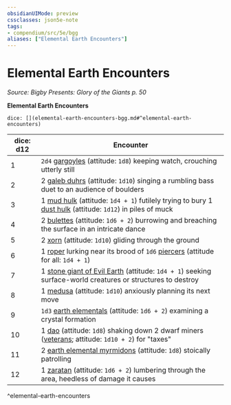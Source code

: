 ```yaml
---
obsidianUIMode: preview
cssclasses: json5e-note
tags:
- compendium/src/5e/bgg
aliases: ["Elemental Earth Encounters"]
---
```

# Elemental Earth Encounters
*Source: Bigby Presents: Glory of the Giants p. 50* 

**Elemental Earth Encounters**

`dice: [](elemental-earth-encounters-bgg.md#^elemental-earth-encounters)`

| dice: d12 | Encounter |
|-----------|-----------|
| 1 | `2d4` [gargoyles](Mechanics/bestiary/elemental/gargoyle.md) (attitude: `1d8`) keeping watch, crouching utterly still |
| 2 | 2 [galeb duhrs](Mechanics/bestiary/elemental/galeb-duhr.md) (attitude: `1d10`) singing a rumbling bass duet to an audience of boulders |
| 3 | 1 [mud hulk](Mechanics/bestiary/elemental/mud-hulk-bgg.md) (attitude: `1d4 + 1`) futilely trying to bury 1 [dust hulk](Mechanics/bestiary/elemental/dust-hulk-bgg.md) (attitude: `1d12`) in piles of muck |
| 4 | 2 [bulettes](Mechanics/bestiary/monstrosity/bulette.md) (attitude: `1d6 + 2`) burrowing and breaching the surface in an intricate dance |
| 5 | 2 [xorn](Mechanics/bestiary/elemental/xorn.md) (attitude: `1d10`) gliding through the ground |
| 6 | 1 [roper](Mechanics/bestiary/monstrosity/roper.md) lurking near its brood of `1d6` [piercers](Mechanics/bestiary/monstrosity/piercer.md) (attitude for all: `1d4 + 1`) |
| 7 | 1 [stone giant of Evil Earth](Mechanics/bestiary/giant/stone-giant-of-evil-earth-bgg.md) (attitude: `1d4 + 1`) seeking surface-world creatures or structures to destroy |
| 8 | 1 [medusa](Mechanics/bestiary/monstrosity/medusa.md) (attitude: `1d10`) anxiously planning its next move |
| 9 | `1d3` [earth elementals](Mechanics/bestiary/elemental/earth-elemental.md) (attitude: `1d6 + 2`) examining a crystal formation |
| 10 | 1 [dao](Mechanics/bestiary/elemental/dao.md) (attitude: `1d8`) shaking down 2 dwarf miners ([veterans](Mechanics/bestiary/humanoid/veteran.md); attitude: `1d10 + 2`) for "taxes" |
| 11 | 2 [earth elemental myrmidons](Mechanics/bestiary/elemental/earth-elemental-myrmidon-mpmm.md) (attitude: `1d8`) stoically patrolling |
| 12 | 1 [zaratan](Mechanics/bestiary/elemental/zaratan-mpmm.md) (attitude: `1d6 + 2`) lumbering through the area, heedless of damage it causes |
^elemental-earth-encounters